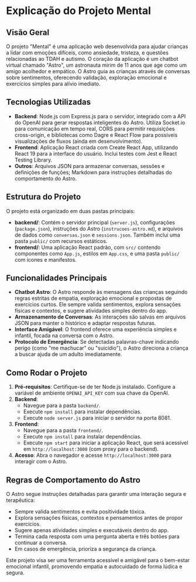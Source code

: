# Explicação do Projeto Mental

## Visão Geral
O projeto "Mental" é uma aplicação web desenvolvida para ajudar crianças a lidar com emoções difíceis, como ansiedade, tristeza, e questões relacionadas ao TDAH e autismo. O coração da aplicação é um chatbot virtual chamado "Astro", um astronauta mirim de 11 anos que age como um amigo acolhedor e empático. O Astro guia as crianças através de conversas sobre sentimentos, oferecendo validação, exploração emocional e exercícios simples para alívio imediato.

## Tecnologias Utilizadas
- **Backend**: Node.js com Express.js para o servidor, integrado com a API do OpenAI para gerar respostas inteligentes do Astro. Utiliza Socket.io para comunicação em tempo real, CORS para permitir requisições cross-origin, e bibliotecas como Dagre e React Flow para possíveis visualizações de fluxos (ainda em desenvolvimento).
- **Frontend**: Aplicação React criada com Create React App, utilizando React 19 para a interface do usuário. Inclui testes com Jest e React Testing Library.
- **Outros**: Arquivos JSON para armazenar conversas, sessões e definições de funções; Markdown para instruções detalhadas do comportamento do Astro.

## Estrutura do Projeto
O projeto está organizado em duas pastas principais:
- **backend/**: Contém o servidor principal (`server.js`), configurações (`package.json`), instruções do Astro (`instrucoes-astro.md`), e arquivos de dados como `conversas.json` e `sessions.json`. Também inclui uma pasta `public/` com recursos estáticos.
- **frontend/**: Uma aplicação React padrão, com `src/` contendo componentes como `App.js`, estilos em `App.css`, e uma pasta `public/` com ícones e manifestos.

## Funcionalidades Principais
- **Chatbot Astro**: O Astro responde às mensagens das crianças seguindo regras estritas de empatia, exploração emocional e propostas de exercícios curtos. Ele sempre valida sentimentos, explora sensações físicas e contextos, e sugere atividades simples dentro do app.
- **Armazenamento de Conversas**: As interações são salvas em arquivos JSON para manter o histórico e adaptar respostas futuras.
- **Interface Amigável**: O frontend oferece uma experiência simples e infantil, focada na conversa com o Astro.
- **Protocolo de Emergência**: Se detectadas palavras-chave indicando perigo (como "me machucar" ou "suicídio"), o Astro direciona a criança a buscar ajuda de um adulto imediatamente.

## Como Rodar o Projeto
1. **Pré-requisitos**: Certifique-se de ter Node.js instalado. Configure a variável de ambiente `OPENAI_API_KEY` com sua chave da OpenAI.
2. **Backend**:
   - Navegue para a pasta `backend/`.
   - Execute `npm install` para instalar dependências.
   - Execute `node server.js` para iniciar o servidor na porta 8081.
3. **Frontend**:
   - Navegue para a pasta `frontend/`.
   - Execute `npm install` para instalar dependências.
   - Execute `npm start` para iniciar a aplicação React, que será acessível em `http://localhost:3000` (com proxy para o backend).
4. **Acesso**: Abra o navegador e acesse `http://localhost:3000` para interagir com o Astro.

## Regras de Comportamento do Astro
O Astro segue instruções detalhadas para garantir uma interação segura e terapêutica:
- Sempre valida sentimentos e evita positividade tóxica.
- Explora sensações físicas, contextos e pensamentos antes de propor exercícios.
- Sugere apenas atividades simples e executáveis dentro do app.
- Termina cada resposta com uma pergunta aberta e três botões para continuar a conversa.
- Em casos de emergência, prioriza a segurança da criança.

Este projeto visa ser uma ferramenta acessível e amigável para o bem-estar emocional infantil, promovendo empatia e autocuidado de forma lúdica e segura.
